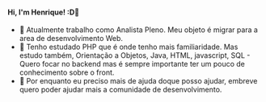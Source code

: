 #### Hi, I'm Henrique! :D👋


- 🔭 Atualmente trabalho como Analista Pleno. Meu objeto é migrar para a area de desenvolvimento Web.
- 🌱 Tenho estudado PHP que é onde tenho mais familiaridade. Mas estudo também, Orientação a Objetos, Java, HTML, javascript, SQL - Quero focar no backend mas é sempre importante ter um pouco de conhecimento sobre o front.
- 👯 Por enquanto eu preciso mais de ajuda doque posso ajudar, embreve quero poder ajudar mais a comunidade de desenvolvimento.

